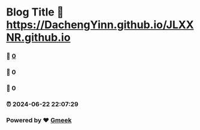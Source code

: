 # Blog Title :link: https://DachengYinn.github.io/JLXXNR.github.io 
### :page_facing_up: [0](https://DachengYinn.github.io/JLXXNR.github.io/tag.html) 
### :speech_balloon: 0 
### :hibiscus: 0 
### :alarm_clock: 2024-06-22 22:07:29 
### Powered by :heart: [Gmeek](https://github.com/Meekdai/Gmeek)
